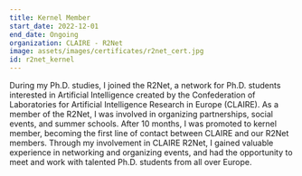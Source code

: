 ```yaml
---
title: Kernel Member
start_date: 2022-12-01
end_date: Ongoing
organization: CLAIRE - R2Net
image: assets/images/certificates/r2net_cert.jpg
id: r2net_kernel
---
```

During my Ph.D. studies, I joined the R2Net, a network for Ph.D. students interested in Artificial Intelligence created by the Confederation of Laboratories for Artificial Intelligence Research in Europe (CLAIRE). As a member of the R2Net, I was involved in organizing partnerships, social events, and summer schools. After 10 months, I was promoted to kernel member, becoming the first line of contact between CLAIRE and our R2Net members. Through my involvement in CLAIRE R2Net, I gained valuable experience in networking and organizing events, and had the opportunity to meet and work with talented Ph.D. students from all over Europe.
